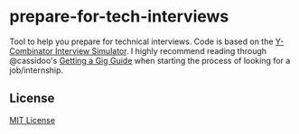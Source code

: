 # prepare-for-tech-interviews
Tool to help you prepare for technical interviews. Code is based on the [Y-Combinator Interview Simulator](https://github.com/jamescun/iPG). I highly recommend reading through @cassidoo's [Getting a Gig Guide](https://github.com/cassidoo/getting-a-gig) when starting the process of looking for a job/internship.

## License
[MIT License](LICENSE)
